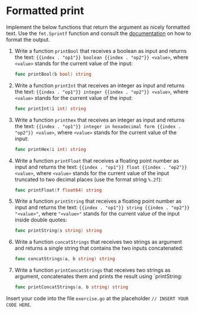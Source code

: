 # Formatted print

Implement the below functions that return the argument as nicely formatted text. Use the `fmt.Sprintf` function and consult the [documentation](https://pkg.go.dev/fmt#hdr-Printing) on how to format the output.

1. Write a function `printBool` that receives a boolean as input and returns the text: `{{index . "op1"}} boolean {{index . "op2"}} <value>`, where `<value>` stands for the current value of the input:
   
   ```go
   func printBool(b bool) string
   ```

2. Write a function `printInt` that receives an integer  as input and returns the text: `{{index . "op1"}} integer {{index . "op2"}} <value>`, where `<value>` stands for the current value of the input:
   
   ```go
   func printInt(i int) string
   ```

3. Write a function `printhex` that receives an integer as input and returns the text: `{{index . "op1"}} integer in hexadecimal form {{index . "op2"}} <value>`, where `<value>` stands for the current value of the input:
   
   ```go
   func printHex(i int) string
   ```

4. Write a function `printFloat` that receives a floating point number as input and returns the text: `{{index . "op1"}} float {{index . "op2"}} <value>`, where `<value>` stands for the current value of the input truncated to two decimal places (use the format string `%.2f`):
   
   ```go
   func printFloat(f float64) string
   ```

4. Write a function `printString` that receives a floating point number as input and returns the text: `{{index . "op1"}} string {{index . "op2"}} "<value>"`, where `"<value>"` stands for the current value of the input inside double quotes:
   
   ```go
   func printString(s string) string
   ```

5. Write a function `concatStrings` that receives two strings as argument and returns a single string that contains the two inputs concatenated:
   
   ```go
   func concatStrings(a, b string) string
   ```

6. Write a function `printConcatStrings` that receives two strings as argument, concatenates them and prints the result using `printString:
   
   ```go
   func printConcatStrings(a, b string) string
   ```

Insert your code into the file `exercise.go` at the placeholder `// INSERT YOUR CODE HERE`.
